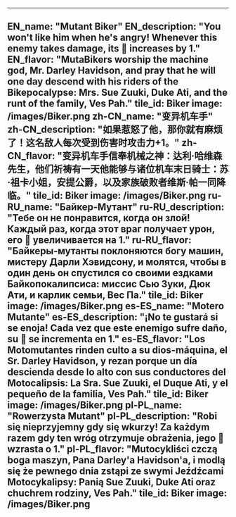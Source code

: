 ---

EN_name: "Mutant Biker"
EN_description: "You won't like him when he's angry!  Whenever this enemy takes damage, its 🔸 increases by 1."
EN_flavor: "MutaBikers worship the machine god, Mr. Darley Havidson, and pray that he will one day descend with his riders of the Bikepocalypse: Mrs. Sue Zuuki, Duke Ati, and the runt of the family, Ves Pah."
tile_id: Biker
image: /images/Biker.png
zh-CN_name: "变异机车手"
zh-CN_description: "如果惹怒了他，那你就有麻烦了！这名敌人每次受到伤害时攻击力+1。"
zh-CN_flavor: "变异机车手信奉机械之神：达利·哈维森先生，他们祈祷有一天他能够与诸位机车末日骑士：苏·祖卡小姐，安提公爵，以及家族破败者维斯·帕一同降临。"
tile_id: Biker
image: /images/Biker.png
ru-RU_name: "Байкер-Мутант"
ru-RU_description: "Тебе он не понравится, когда он злой! Каждый раз, когда этот враг получает урон, его 🔸 увеличивается на 1."
ru-RU_flavor: "Байкеры-мутанты поклоняются богу машин, мистеру Дарли Хэвидсону, и молятся, чтобы в один день он спустился со своими ездками Байкопокалипсиса: миссис Сью Зуки, Дюк Ати, и карлик семьи, Вес Па."
tile_id: Biker
image: /images/Biker.png
es-ES_name: "Motero Mutante"
es-ES_description: "¡No te gustará si se enoja! Cada vez que este enemigo sufre daño, su 🔸 se incrementa en 1."
es-ES_flavor: "Los Motomutantes rinden culto a su dios-máquina, el Sr. Darley Havidson, y rezan porque un día descienda desde lo alto con sus conductores del Motocalipsis: La Sra. Sue Zuuki, el Duque Ati, y el pequeño de la familia, Ves Pah."
tile_id: Biker
image: /images/Biker.png
pl-PL_name: "Rowerzysta Mutant"
pl-PL_description: "Robi się nieprzyjemny gdy się wkurzy! Za każdym razem gdy ten wróg otrzymuje obrażenia, jego 🔸 wzrasta o 1."
pl-PL_flavor: "Mutocykliści czczą boga maszyn, Pana Darley'a Havidson'a, i modlą się że pewnego dnia zstąpi ze swymi Jeźdźcami Motocykalipsy: Panią Sue Zuuki, Duke Ati oraz chuchrem rodziny, Ves Pah."
tile_id: Biker
image: /images/Biker.png
---